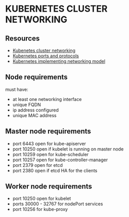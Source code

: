 # KUBERNETES CLUSTER NETWORKING

## Resources

- [Kubenetes cluster networking](https://kubernetes.io/docs/concepts/cluster-administration/networking/)
- [Kubernetes ports and protocols](https://kubernetes.io/docs/reference/networking/ports-and-protocols/)
- [Kubernetes implementing networking model](https://kubernetes.io/docs/concepts/cluster-administration/networking/#how-to-implement-the-kubernetes-networking-model)

## Node requirements
must have:
* at least one networking interface
* unique FQDN
* ip address configured
* unique MAC address

## Master node requirements
* port 6443 open for kube-apiserver
* port 10250 open if kubelet is running on master node
* port 10259 open for kube-scheduler
* port 10257 open for kube-controller-manager
* port 2379 open for etcd
* port 2380 open if etcd HA for the clients

## Worker node requirements
* port 10250 open for kubelet
* ports 30000 - 32767 for nodePort services
* port 10256 for kube-proxy